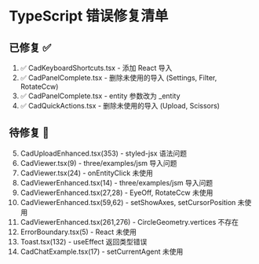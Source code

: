 # TypeScript 错误修复清单

## 已修复 ✅
1. ✅ CadKeyboardShortcuts.tsx - 添加 React 导入
2. ✅ CadPanelComplete.tsx - 删除未使用的导入 (Settings, Filter, RotateCcw)
3. ✅ CadPanelComplete.tsx - entity 参数改为 _entity
4. ✅ CadQuickActions.tsx - 删除未使用的导入 (Upload, Scissors)

## 待修复 🔧
5. CadUploadEnhanced.tsx(353) - styled-jsx 语法问题
6. CadViewer.tsx(9) - three/examples/jsm 导入问题
7. CadViewer.tsx(24) - onEntityClick 未使用
8. CadViewerEnhanced.tsx(14) - three/examples/jsm 导入问题  
9. CadViewerEnhanced.tsx(27,28) - EyeOff, RotateCcw 未使用
10. CadViewerEnhanced.tsx(59,62) - setShowAxes, setCursorPosition 未使用
11. CadViewerEnhanced.tsx(261,276) - CircleGeometry.vertices 不存在
12. ErrorBoundary.tsx(5) - React 未使用
13. Toast.tsx(132) - useEffect 返回类型错误
14. CadChatExample.tsx(17) - setCurrentAgent 未使用

